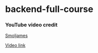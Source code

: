 # backend-full-course

### YouTube video credit
[Smoljames](https://www.youtube.com/@Smoljames)

[Video link](https://youtu.be/8YDGrUcinXM?t=1)